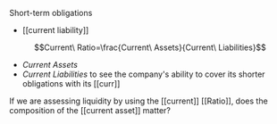 Short-term obligations
- [[current liability]]

$$Current\ Ratio=\frac{Current\ Assets}{Current\ Liabilities}$$
- $Current\ Assets$
- $Current\ Liabilities$
to see the company's ability to cover its shorter obligations with its [[curr]]

If we are assessing liquidity by using the [[current]] [[Ratio]], does the composition of the [[current asset]] matter?

